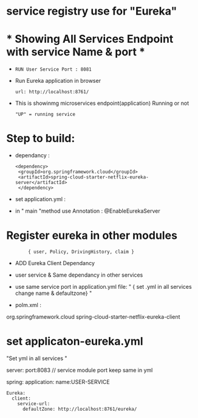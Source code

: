 # service registry use for  "Eureka" 
# * Showing All Services Endpoint with service Name & port *

*     RUN User Service Port : 8081

* Run Eureka application in browser
 
      url: http://localhost:8761/

* This is showinmg microservices endpoint(application) Running or not
               
      "UP" = running service

# Step to build:
* dependancy :  

      <dependency>
       <groupId>org.springframework.cloud</groupId>
       <artifactId>spring-cloud-starter-netflix-eureka-server</artifactId>
       </dependency>

* set application.yml : 
* in " main "method use Annotation : @EnableEurekaServer

# Register eureka in other modules 
            { user, Policy, DrivingHistory, claim }

* ADD Eureka Client Dependancy
* user service & Same dependancy in other services 
* use same service port in application.yml file: "
                  { set .yml in all services change name & defaultzone} "
  
* polm.xml :
<dependency>
<groupId>org.springframework.cloud</groupId>
<artifactId>spring-cloud-starter-netflix-eureka-client</artifactId>
</dependency>

# set applicaton-eureka.yml 
"Set yml in all services "

server:
port:8083     // service module port keep same in yml

spring:
application:
name:USER-SERVICE

    Eureka:
      client:
        service-url:
          defaultZone: http://localhost:8761/eureka/